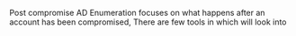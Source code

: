 Post compromise AD Enumeration focuses on what happens after an account has been compromised, There are few tools in which will look into